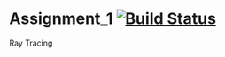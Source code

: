 # Assignment_1 [![Build Status](https://travis-ci.com/E-O-H/ray-tracer-on-CPU.svg?branch=master)](https://travis-ci.com/E-O-H/ray-tracer-on-CPU)
Ray Tracing


